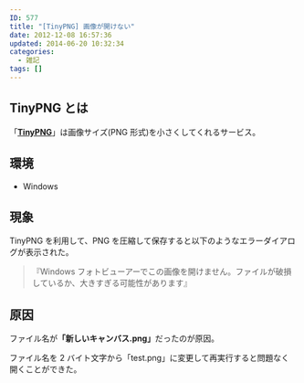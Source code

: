 ```yaml
---
ID: 577
title: "[TinyPNG] 画像が開けない"
date: 2012-12-08 16:57:36
updated: 2014-06-20 10:32:34
categories:
  - 雑記
tags: []
---
```


<!--more-->

## TinyPNG とは

「<a href="http://tinypng.org/"><b>TinyPNG</b></a>」は画像サイズ(PNG 形式)を小さくしてくれるサービス。

## 環境

- Windows

## 現象

TinyPNG を利用して、PNG を圧縮して保存すると以下のようなエラーダイアログが表示された。

> <span class="text-danger">『Windows フォトビューアーでこの画像を開けません。ファイルが破損しているか、大きすぎる可能性があります』</span>

## 原因

ファイル名が<b>「新しいキャンバス.png」</b>だったのが原因。

ファイル名を 2 バイト文字から「test.png」に変更して再実行すると問題なく開くことができた。

